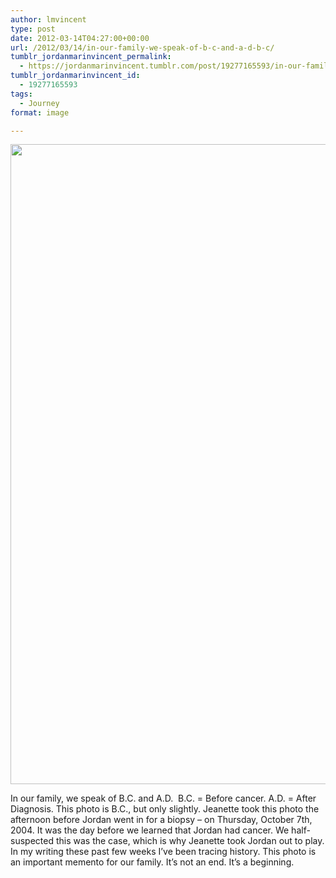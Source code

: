 ```yaml
---
author: lmvincent
type: post
date: 2012-03-14T04:27:00+00:00
url: /2012/03/14/in-our-family-we-speak-of-b-c-and-a-d-b-c/
tumblr_jordanmarinvincent_permalink:
  - https://jordanmarinvincent.tumblr.com/post/19277165593/in-our-family-we-speak-of-b-c-and-a-d-b-c
tumblr_jordanmarinvincent_id:
  - 19277165593
tags:
  - Journey
format: image

---
```

<img loading="lazy" src="https://jordansjourney.files.wordpress.com/2012/03/tumblr_m0uxp72has1rn5v6ko1_1280.jpg" alt="" width="768" height="1024" class="alignnone size-full wp-image-195" />

<p class="caption">
  In our family, we speak of B.C. and A.D.  B.C. = Before cancer. A.D. = After Diagnosis. This photo is B.C., but only slightly. Jeanette took this photo the afternoon before Jordan went in for a biopsy &ndash; on Thursday, October 7th, 2004. It was the day before we learned that Jordan had cancer. We half-suspected this was the case, which is why Jeanette took Jordan out to play. In my writing these past few weeks I&rsquo;ve been tracing history. This photo is an important memento for our family. It&rsquo;s not an end. It&rsquo;s a beginning.
</p>